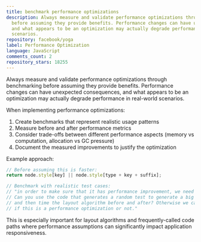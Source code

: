 ```yaml
---
title: benchmark performance optimizations
description: Always measure and validate performance optimizations through benchmarking
  before assuming they provide benefits. Performance changes can have unexpected consequences,
  and what appears to be an optimization may actually degrade performance in real-world
  scenarios.
repository: facebook/yoga
label: Performance Optimization
language: JavaScript
comments_count: 2
repository_stars: 18255
---
```


Always measure and validate performance optimizations through benchmarking before assuming they provide benefits. Performance changes can have unexpected consequences, and what appears to be an optimization may actually degrade performance in real-world scenarios.

When implementing performance optimizations:
1. Create benchmarks that represent realistic usage patterns
2. Measure before and after performance metrics
3. Consider trade-offs between different performance aspects (memory vs computation, allocation vs GC pressure)
4. Document the measured improvements to justify the optimization

Example approach:
```javascript
// Before assuming this is faster:
return node.style[key] || node.style[type + key + suffix];

// Benchmark with realistic test cases:
// "in order to make sure that it has performance improvement, we need to benchmark it.
// Can you use the code that generates a random test to generate a big random tree 
// and then time the layout algorithm before and after? Otherwise we can't know 
// if this is a performance optimization or not."
```

This is especially important for layout algorithms and frequently-called code paths where performance assumptions can significantly impact application responsiveness.
